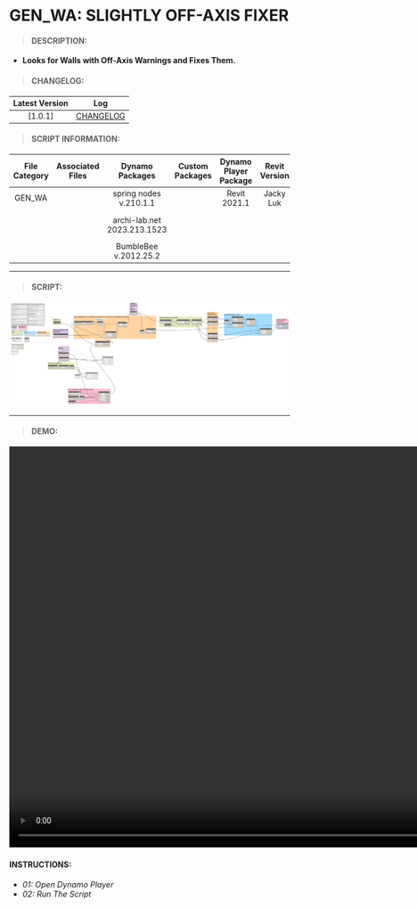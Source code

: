# GEN_WA: SLIGHTLY OFF-AXIS FIXER

> #### DESCRIPTION: 
- **Looks for Walls with Off-Axis Warnings and Fixes Them.**

> #### CHANGELOG:

| Latest Version | Log |
| :-------: | :----: | 
|[1.0.1] | [CHANGELOG](/_scripts/_general/WALLS/changelog/GEN_WA_SlightlyoffAxisFixer.md) |

> #### SCRIPT INFORMATION: 

| File Category| Associated Files | Dynamo Packages | Custom Packages | Dynamo Player Package | Revit Version | Author | Reviewed By | File Name & Location |
| :-------: | :----: | :---: | :---: | :---: | :---: | :---: | :--: | :--:
| GEN_WA |  | spring nodes v.210.1.1 | | Revit 2021.1 | Jacky Luk | | | GEN_WA_SighlyoffAxisFixer
| | | archi-lab.net 2023.213.1523 | | | | | |(https://bimcapcom.sharepoint.com/:u:/s/BCP-Main/EQjAYK6qG5ROmmgvEbfWJJUBTHhR3669DmvoW3Dac2tvVQ?e=qIi0K8)
| | | BumbleBee v.2012.25.2

----------------------------------------------------------------
> #### SCRIPT: 
<img src="/_scripts/_general/WALLS/images/GEN_WA_SlightlyoffAxisFixer.png">


------------------------------------------------------------------------------

> #### DEMO: 
<video width="1280" height="720" controls>
 <source src="/_scripts/_general/WALLS/demo/GEN_WA_SlightlyoffAxisFixer.mp4" type="video/mp4">
</video>

#### INSTRUCTIONS: 
- *01: Open Dynamo Player*
- *02: Run The Script*